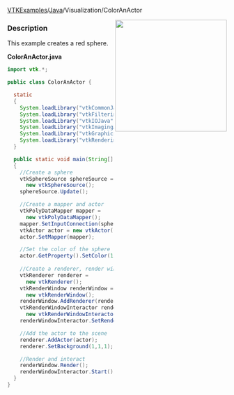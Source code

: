 [VTKExamples](Home)/[Java](Java)/Visualization/ColorAnActor

<img align="right" src="https://github.com/lorensen/VTKExamples/raw/master/Testing/Baseline/Visualization/TestColorAnActor.png" width="256" />

### Description
This example creates a red sphere.

**ColorAnActor.java**
```java
import vtk.*;

public class ColorAnActor {

  static
  {
    System.loadLibrary("vtkCommonJava");
    System.loadLibrary("vtkFilteringJava");
    System.loadLibrary("vtkIOJava");
    System.loadLibrary("vtkImagingJava");
    System.loadLibrary("vtkGraphicsJava");
    System.loadLibrary("vtkRenderingJava");
  }

  public static void main(String[] args)
  {
    //Create a sphere
    vtkSphereSource sphereSource = 
      new vtkSphereSource();
    sphereSource.Update();

    //Create a mapper and actor
    vtkPolyDataMapper mapper = 
      new vtkPolyDataMapper();
    mapper.SetInputConnection(sphereSource.GetOutputPort());
    vtkActor actor = new vtkActor();
    actor.SetMapper(mapper);

    //Set the color of the sphere
    actor.GetProperty().SetColor(1.0, 0.0, 0.0); //(R,G,B)
    
    //Create a renderer, render window, and interactor
    vtkRenderer renderer = 
      new vtkRenderer();
    vtkRenderWindow renderWindow = 
      new vtkRenderWindow();
    renderWindow.AddRenderer(renderer);
    vtkRenderWindowInteractor renderWindowInteractor = 
      new vtkRenderWindowInteractor();
    renderWindowInteractor.SetRenderWindow(renderWindow);

    //Add the actor to the scene
    renderer.AddActor(actor);
    renderer.SetBackground(1,1,1); // Background color white

    //Render and interact
    renderWindow.Render();
    renderWindowInteractor.Start();
  }
}
```
